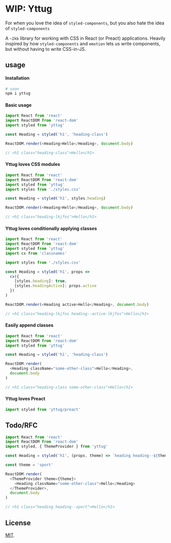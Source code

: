 # WIP: Yttug

For when you love the idea of `styled-components`, but you also hate the idea of `styled-components`

A `~2kb` library for working with CSS in React (or Preact) applications. Heavily inspired by how `styled-components` and `emotion` lets us write components, but without having to write CSS-in-JS.

## usage

#### Installation

```sh
# soon
npm i yttug
```

#### Basic usage

```js
import React from 'react'
import ReactDOM from 'react-dom'
import styled from 'yttug'

const Heading = styled('h1', 'heading-class')

ReactDOM.render(<Heading>Hello</Heading>, document.body)

// <h1 class="heading-class">Hello</h1>
```

#### Yttug loves CSS modules

```js
import React from 'react'
import ReactDOM from 'react-dom'
import styled from 'yttug'
import styles from './styles.css'

const Heading = styled('h1', styles.heading)

ReactDOM.render(<Heading>Hello</Heading>, document.body)

// <h1 class="heading-lkjfos">Hello</h1>
```

#### Yttug loves conditionally applying classes

```js
import React from 'react'
import ReactDOM from 'react-dom'
import styled from 'yttug'
import cx from 'classnames'

import styles from './styles.css'

const Heading = styled('h1', props =>
  cx({
    [styles.heading]: true,
    [styles.headingActive]: props.active
  })
)

ReactDOM.render(<Heading active>Hello</Heading>, document.body)

// <h1 class="heading-lkjfos heading--active-lkjfos">Hello</h1>
```

#### Easily append classes

```js
import React from 'react'
import ReactDOM from 'react-dom'
import styled from 'yttug'

const Heading = styled('h1', 'heading-class')

ReactDOM.render(
  <Heading className="some-other-class">Hello</Heading>,
  document.body
)

// <h1 class="heading-class some-other-class">Hello</h1>
```

#### Yttug loves Preact

```js
import styled from 'yttug/preact'
```

## Todo/RFC

```js
import React from 'react'
import ReactDOM from 'react-dom'
import styled, { ThemeProvider } from 'yttug'

const Heading = styled('h1', (props, theme) => `heading heading--${theme}`)

const theme = 'sport'

ReactDOM.render(
  <ThemeProvider theme={theme}>
    <Heading className="some-other-class">Hello</Heading>
  </ThemeProvider>,
  document.body
)

// <h1 class="heading heading--sport">Hello</h1>
```

## License

[MIT](LICENSE).
